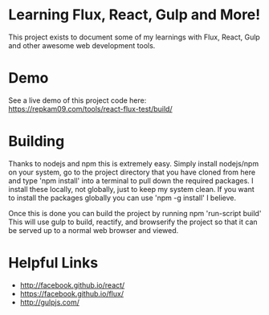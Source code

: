 # Learning Flux, React, Gulp and More!
This project exists to document some of my learnings with Flux, React, Gulp and other awesome web development tools.

# Demo
See a live demo of this project code here: https://repkam09.com/tools/react-flux-test/build/

# Building
Thanks to nodejs and npm this is extremely easy. Simply install nodejs/npm on your system, go to the project directory that you have cloned from here and type 'npm install' into a terminal to pull down the required packages.
I install these locally, not globally, just to keep my system clean. If you want to install the packages globally you can use 'npm -g install' I believe.

Once this is done you can build the project by running npm 'run-script build'
This will use gulp to build, reactify, and browserify the project so that it can be served up to a normal web browser and viewed.


# Helpful Links
* http://facebook.github.io/react/
* https://facebook.github.io/flux/
* http://gulpjs.com/
 
